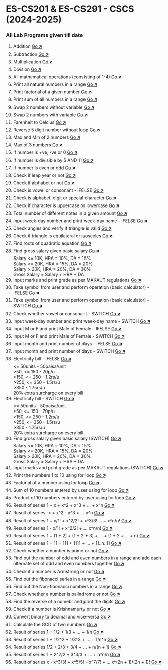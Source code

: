 # ES-CS201 & ES-CS291 - CSCS (2024-2025)
### All Lab Programs given till date

1. Addition [Go 🡵 ](./project_1/main.c)
2. Subtraction [Go 🡵 ](./project_2/main.c)
3. Multiplication [Go 🡵 ](./project_3/main.c)
4. Division [Go 🡵 ](./project_4/main.c)
5. All mathematical operations (consisting of 1-4) [Go 🡵 ](./project_5/main.c)
6. Print all natural numbers in a range [Go 🡵 ](./project_6/main.c)
7. Print factorial of a given number [Go 🡵 ](./project_7/main.c)
8. Print sum of all numbers in a range [Go 🡵 ](./project_8/main.c)
9. Swap 2 numbers without variable [Go 🡵 ](./project_9/main.c)
10. Swap 2 numbers with variable [Go 🡵 ](./project_10/main.c)
11. Farenheit to Celcius [Go 🡵 ](./project_11/main.c)
12. Reverse 5 digit number without loop [Go 🡵 ](./project_12/main.c)
13. Max and Min of 2 numbers [Go 🡵 ](./project_13/main.c)
14. Max of 3 numbers [Go 🡵 ](./project_14/main.c)
15. If number is +ve, -ve or 0 [Go 🡵 ](./project_15/main.c)
16. If number is divisible by 5 AND 11 [Go 🡵 ](./project_16/main.c)
17. If number is even or odd [Go 🡵 ](./project_17/main.c)
18. Check if leap year or not [Go 🡵 ](./project_18/main.c)
19. Check if alphabet or not [Go 🡵 ](./project_19/main.c)
20. Check is vowel or consonant - IFELSE [Go 🡵 ](./project_20/main.c)
21. Check is alphabet, digit or special character [Go 🡵 ](./project_21/main.c)
22. Check if character is uppercase or lowercase [Go 🡵 ](./project_22/main.c)
23. Total number of different notes in a given amount [Go 🡵 ](./project_23/main.c)
24. Input week-day number and print week-day name - IFELSE [Go 🡵 ](./project_24/main.c)
25. Check angles and verify if triangle is valid [Go 🡵 ](./project_25/main.c)
26. Check if triangle is equilateral or isosceles [Go 🡵 ](./project_26/main.c)
27. Find roots of quadratic equation [Go 🡵 ](./project_27/main.c)
28. Find gross salary given basic salary [Go 🡵 ](./project_28/main.c)  
  	Salary <= 10K, HRA = 10%, DA = 15%  
  	Salary <= 20K, HRA = 15%, DA = 20%  
  	Salary > 20K, HRA = 20%, DA = 30%  
  	Gross Salary = Salary + HRA + DA
29. Input marks and print grade as per MAKAUT regulations [Go 🡵 ](./project_29/main.c)
30. Take symbol from user and perform operation (basic calculator) - IFELSE [Go 🡵 ](./project_30/main.c)
31. Take symbol from user and perform operation (basic calculator) - SWITCH [Go 🡵 ](./project_31/main.c)
32. Check whether vowel or consonant - SWITCH [Go 🡵 ](./project_32/main.c)
33. Input week-day number and print week-day name - SWITCH [Go 🡵 ](./project_33/main.c)
34. Input M or F and print Male of Female - IFELSE [Go 🡵 ](./project_34/main.c)
35. Input M or F and print Male of Female - SWITCH [Go 🡵 ](./project_35/main.c)
36. Input month and print number of days - IFELSE [Go 🡵 ](./project_36/main.c)
37. Input month and print number of days - SWITCH [Go 🡵 ](./project_37/main.c)
38. Electricity bill - IFELSE  [Go 🡵 ](./project_38/main.c)  
	<= 50units - 50paisa/unit  
  	\>50, <= 150 - 70p/u  
  	\>150, <= 250 - 1.2rs/u  
  	\>250, <= 350 - 1.5rs/u  
  	\>350 - 1.75rs/u  
    20% extra surcharge on every bill
39. Electricity bill -  SWITCH [Go 🡵 ](./project_39/main.c)  
  	<= 50units - 50paisa/unit  
  	\>50, <= 150 - 70p/u  
  	\>150, <= 250 - 1.2rs/u  
  	\>250, <= 350 - 1.5rs/u  
  	\>350 - 1.75rs/u  
  	20% extra surcharge on every bill
40. Find gross salary given basic salary (SWITCH) [Go 🡵 ](./project_40/main.c)  
  	Salary <= 10K, HRA = 10%, DA = 15%  
  	Salary <= 20K, HRA = 15%, DA = 20%  
  	Salary > 20K, HRA = 20%, DA = 30%  
  	Gross Salary = Salary + HRA + DA
41. Input marks and print grade as per MAKAUT regulations (SWITCH) [Go 🡵 ](./project_41/main.c)
42. Print the numbers 1 to 10 using for loop [Go 🡵 ](./project_42/main.c)
43. Factorial of a number using for loop [Go 🡵 ](./project_43/main.c)
44. Sum of 10 numbers entered by user using for loop [Go 🡵 ](./project_44/main.c)
45. Product of 10 numbers entered by user using for loop [Go 🡵 ](./project_45/main.c)
46. Result of series 1 + x + x^2 + x^3 + ... + x^n [Go 🡵 ](./project_46/main.c)
47. Result of series -x + x^2 - x^3 + ... x^n [Go 🡵 ](./project_47/main.c)
48. Result of series 1 + x/1! + x^2/2! + x^3/3! ... + x^n/n! [Go 🡵 ](./project_48/main.c)
49. Result of series 1 - x/1! + x^2/2! + ... x^n/n! [Go 🡵 ](./project_49/main.c)
50. Result of series 1 + (1 + 2) + (1 + 2 + 3) + ... + (1 + 2 + ... + n) [Go 🡵 ](./project_50/main.c)
51. Result of series 1 + 11 + 111 + 1111 + ... + 11..n..11 [Go 🡵 ](./project_51/main.c)
52. Check whether a number is prime or not [Go 🡵 ](./project_52/main.c)
53. Find out the number of odd and even numbers in a range and add each alternate set of odd and even numbers together [Go 🡵 ](./project_53/main.c)
54. Check if a number is Armstrong or not [Go 🡵 ](./project_54/main.c)
55. Find out the fibonacci series in a range [Go 🡵 ](./project_55/main.c)
56. Find out the Non-fibonacci numbers in a range [Go 🡵 ](./project_56/main.c)
57. Check whether a number is palindrome or not [Go 🡵 ](./project_57/main.c)
58. Find the reverse of a numebr and print the digits [Go 🡵 ](./project_58/main.c)
59. Check if a number is Krishnamurty or not [Go 🡵 ](./project_59/main.c)
60. Convert binary to decimal and vice-versa [Go 🡵 ](./project_60/main.c)
61. Calculate the GCD of two numbers [Go 🡵 ](./project_61/main.c)
62. Result of series 1 + 1/2 + 1/3 + ... + 1/n [Go 🡵 ](./project_62/main.c)
63. Result of series 1 + 1/2^2 + 1/3^3 + ... + 1/n^n [Go 🡵 ](./project_63/main.c)
64. Result of series 1/2 + 2/3 + 3/4 + ... + n/(n + 1) [Go 🡵 ](./project_64/main.c)
65. Result of series 1 + 2^2/2 + 3^3/3 + ... + n^n/n [Go 🡵 ](./project_65/main.c)
66. Result of series x - x^3/3! + x^5/5! - x^7/7! + ... x^(2n + 1)/(2n + 1)! [Go 🡵 ](./project_66/main.c)
